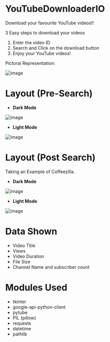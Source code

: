 # YouTubeDownloaderIO
Download your favourite YouTube videos!!

3 Easy steps to download your videos

1. Enter the video ID
2. Search and Click on the download button
3. Enjoy your YouTube videos!

Pictoral Representation:

![image](https://user-images.githubusercontent.com/86865554/216523160-6621bb32-2fb8-4c57-b4db-4bff76bad970.png)

# Layout (Pre-Search)

- **Dark Mode**

![image](https://user-images.githubusercontent.com/86865554/216523683-6953326a-861e-438d-be0c-c1b93fcc3812.png)


- **Light Mode**

![image](https://user-images.githubusercontent.com/86865554/216523929-9ee02bd7-bb5f-47bd-936e-7fb27264f1ac.png)


# Layout (Post Search)

Taking an Example of Coffeezilla.

- **Dark Mode**

![image](https://user-images.githubusercontent.com/86865554/216524415-c086838b-8897-4d29-bd1e-4cc6f0884b95.png)

- **Light Mode**

![image](https://user-images.githubusercontent.com/86865554/216524506-f091b295-4cc3-4b05-b646-f9f88be89a47.png)


# Data Shown

* Video Title
* Views
* Video Duration
* File Size
* Channel Name and subscriber count


# Modules Used

- tkinter
- google-api-python-client
- pytube
- PIL (pillow)
- requests
- datetime
- pathlib
